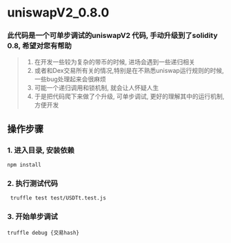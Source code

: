 # uniswapV2_0.8.0


### 此代码是一个可单步调试的uniswapV2 代码, 手动升级到了solidity 0.8, 希望对您有帮助

> 1. 在开发一些较为复杂的带币的时候, 进场会遇到一些递归相关
> 2. 或者和Dex交易所有关的情况,特别是在不熟悉uniswap运行规则的时候, 一些bug处理起来会很麻烦
> 3. 可能一个递归调用和锁机制, 就会让人怀疑人生
> 4. 于是把代码爬下来做了个升级, 可单步调试, 更好的理解其中的运行机制, 方便开发


## 操作步骤

### 1. 进入目录, 安装依赖
``
npm install
``

### 2. 执行测试代码
`` 
truffle test test/USDTt.test.js
``

### 3. 开始单步调试
```
truffle debug {交易hash}
```